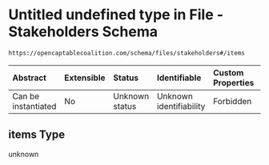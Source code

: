 # Untitled undefined type in File - Stakeholders Schema

```txt
https://opencaptablecoalition.com/schema/files/stakeholders#/items
```



| Abstract            | Extensible | Status         | Identifiable            | Custom Properties | Additional Properties | Access Restrictions | Defined In                                                                                      |
| :------------------ | :--------- | :------------- | :---------------------- | :---------------- | :-------------------- | :------------------ | :---------------------------------------------------------------------------------------------- |
| Can be instantiated | No         | Unknown status | Unknown identifiability | Forbidden         | Allowed               | none                | [Stakeholders.schema.json*](../../schema/files/Stakeholders.schema.json "open original schema") |

## items Type

unknown
